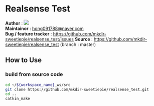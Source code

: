 # Realsense Test
**Author** : <a href="https://github.com/mkdir-sweetiepie"><img src="https://img.shields.io/badge/Ji Hyeon Hong-white?style=flat&logo=github&logoColor=red"/></a>    
**Maintainor** : <hong091788@naver.com>   
**Bug / feature tracker** : https://github.com/mkdir-sweetiepie/realsense_test/issues 
**Source** : https://github.com/mkdir-sweetiepie/realsense_test (branch : master)

## How to Use
### build from source code
```bash
cd ~/${workspace_name}_ws/src
git clone https://github.com/mkdir-sweetiepie/realsense_test.git
cd ..
catkin_make
```
